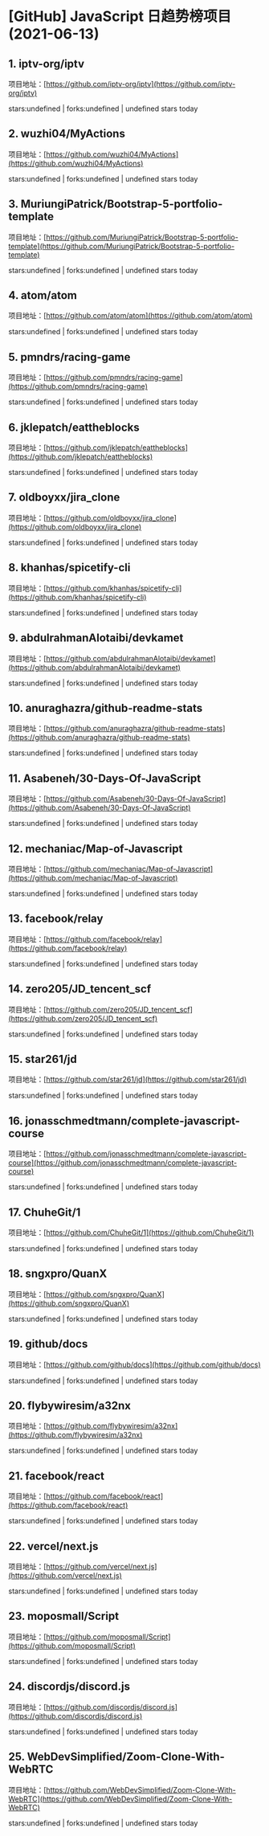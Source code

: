 # [GitHub] JavaScript 日趋势榜项目(2021-06-13)

## 1. iptv-org/iptv 

项目地址：[https://github.com/iptv-org/iptv](https://github.com/iptv-org/iptv)

stars:undefined | forks:undefined | undefined stars today 



## 2. wuzhi04/MyActions 

项目地址：[https://github.com/wuzhi04/MyActions](https://github.com/wuzhi04/MyActions)

stars:undefined | forks:undefined | undefined stars today 



## 3. MuriungiPatrick/Bootstrap-5-portfolio-template 

项目地址：[https://github.com/MuriungiPatrick/Bootstrap-5-portfolio-template](https://github.com/MuriungiPatrick/Bootstrap-5-portfolio-template)

stars:undefined | forks:undefined | undefined stars today 



## 4. atom/atom 

项目地址：[https://github.com/atom/atom](https://github.com/atom/atom)

stars:undefined | forks:undefined | undefined stars today 



## 5. pmndrs/racing-game 

项目地址：[https://github.com/pmndrs/racing-game](https://github.com/pmndrs/racing-game)

stars:undefined | forks:undefined | undefined stars today 



## 6. jklepatch/eattheblocks 

项目地址：[https://github.com/jklepatch/eattheblocks](https://github.com/jklepatch/eattheblocks)

stars:undefined | forks:undefined | undefined stars today 



## 7. oldboyxx/jira_clone 

项目地址：[https://github.com/oldboyxx/jira_clone](https://github.com/oldboyxx/jira_clone)

stars:undefined | forks:undefined | undefined stars today 



## 8. khanhas/spicetify-cli 

项目地址：[https://github.com/khanhas/spicetify-cli](https://github.com/khanhas/spicetify-cli)

stars:undefined | forks:undefined | undefined stars today 



## 9. abdulrahmanAlotaibi/devkamet 

项目地址：[https://github.com/abdulrahmanAlotaibi/devkamet](https://github.com/abdulrahmanAlotaibi/devkamet)

stars:undefined | forks:undefined | undefined stars today 



## 10. anuraghazra/github-readme-stats 

项目地址：[https://github.com/anuraghazra/github-readme-stats](https://github.com/anuraghazra/github-readme-stats)

stars:undefined | forks:undefined | undefined stars today 



## 11. Asabeneh/30-Days-Of-JavaScript 

项目地址：[https://github.com/Asabeneh/30-Days-Of-JavaScript](https://github.com/Asabeneh/30-Days-Of-JavaScript)

stars:undefined | forks:undefined | undefined stars today 



## 12. mechaniac/Map-of-Javascript 

项目地址：[https://github.com/mechaniac/Map-of-Javascript](https://github.com/mechaniac/Map-of-Javascript)

stars:undefined | forks:undefined | undefined stars today 



## 13. facebook/relay 

项目地址：[https://github.com/facebook/relay](https://github.com/facebook/relay)

stars:undefined | forks:undefined | undefined stars today 



## 14. zero205/JD_tencent_scf 

项目地址：[https://github.com/zero205/JD_tencent_scf](https://github.com/zero205/JD_tencent_scf)

stars:undefined | forks:undefined | undefined stars today 



## 15. star261/jd 

项目地址：[https://github.com/star261/jd](https://github.com/star261/jd)

stars:undefined | forks:undefined | undefined stars today 



## 16. jonasschmedtmann/complete-javascript-course 

项目地址：[https://github.com/jonasschmedtmann/complete-javascript-course](https://github.com/jonasschmedtmann/complete-javascript-course)

stars:undefined | forks:undefined | undefined stars today 



## 17. ChuheGit/1 

项目地址：[https://github.com/ChuheGit/1](https://github.com/ChuheGit/1)

stars:undefined | forks:undefined | undefined stars today 



## 18. sngxpro/QuanX 

项目地址：[https://github.com/sngxpro/QuanX](https://github.com/sngxpro/QuanX)

stars:undefined | forks:undefined | undefined stars today 



## 19. github/docs 

项目地址：[https://github.com/github/docs](https://github.com/github/docs)

stars:undefined | forks:undefined | undefined stars today 



## 20. flybywiresim/a32nx 

项目地址：[https://github.com/flybywiresim/a32nx](https://github.com/flybywiresim/a32nx)

stars:undefined | forks:undefined | undefined stars today 



## 21. facebook/react 

项目地址：[https://github.com/facebook/react](https://github.com/facebook/react)

stars:undefined | forks:undefined | undefined stars today 



## 22. vercel/next.js 

项目地址：[https://github.com/vercel/next.js](https://github.com/vercel/next.js)

stars:undefined | forks:undefined | undefined stars today 



## 23. moposmall/Script 

项目地址：[https://github.com/moposmall/Script](https://github.com/moposmall/Script)

stars:undefined | forks:undefined | undefined stars today 



## 24. discordjs/discord.js 

项目地址：[https://github.com/discordjs/discord.js](https://github.com/discordjs/discord.js)

stars:undefined | forks:undefined | undefined stars today 



## 25. WebDevSimplified/Zoom-Clone-With-WebRTC 

项目地址：[https://github.com/WebDevSimplified/Zoom-Clone-With-WebRTC](https://github.com/WebDevSimplified/Zoom-Clone-With-WebRTC)

stars:undefined | forks:undefined | undefined stars today 



